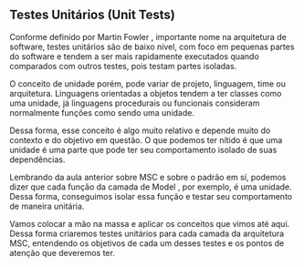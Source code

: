 ## Testes Unitários (Unit Tests)

Conforme definido por Martin Fowler , importante nome na arquitetura de software, testes unitários são de baixo nível, com foco em pequenas partes do software e tendem a ser mais rapidamente executados quando comparados com outros testes, pois testam partes isoladas.

O conceito de unidade porém, pode variar de projeto, linguagem, time ou arquitetura. Linguagens orientadas a objetos tendem a ter classes como uma unidade, já linguagens procedurais ou funcionais consideram normalmente funções como sendo uma unidade.

Dessa forma, esse conceito é algo muito relativo e depende muito do contexto e do objetivo em questão. O que podemos ter nítido é que uma unidade é uma parte que pode ter seu comportamento isolado de suas dependências.

Lembrando da aula anterior sobre MSC e sobre o padrão em sí, podemos dizer que cada função da camada de Model , por exemplo, é uma unidade. Dessa forma, conseguimos isolar essa função e testar seu comportamento de maneira unitária.

Vamos colocar a mão na massa e aplicar os conceitos que vimos até aqui. Dessa forma criaremos testes unitários para cada camada da arquitetura MSC, entendendo os objetivos de cada um desses testes e os pontos de atenção que deveremos ter.
